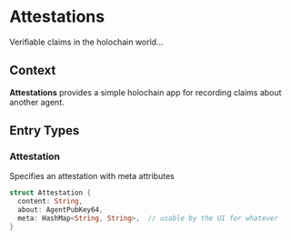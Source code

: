 # Attestations

Verifiable claims in the holochain world...

## Context

**Attestations** provides a simple holochain app for recording claims about another agent.

## Entry Types

### Attestation

Specifies an attestation with meta attributes

``` rust
struct Attestation {
  content: String,
  about: AgentPubKey64,
  meta: HashMap<String, String>,  // usable by the UI for whatever
}
```
